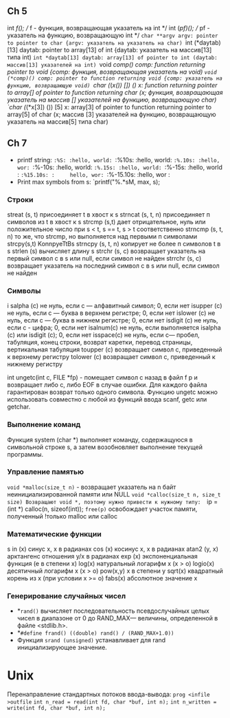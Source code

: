 ## Ch 5
int *f(); /* f - функция, возвращающая указатель на int */
int (*pf)(); /* pf - указатель на функцию, возвращающую int */
`char **argv
argv: pointer to pointer to char
{argv: указатель на указатель на char)
`int (*daytab)[13]
daytab: pointer to array[13] of int
{daytab: указатель на массив[13] типа int)
`int *daytab[13]
daytab: array[13] of pointer to int
(daytab: массив[13] указателей на int)
`void *comp()
comp: function returning pointer to void
{comp: функция, возвращающая указатель на void)
`void (*comp)()
comp: pointer to function returning void
{comp: указатель на функцию, возвращающую void)
`char (*(*x()) []) ()
x: function returning pointer to array[] of
pointer to function returning char
(x; функция, возвращающая указатель на массив []
указателей на функцию, возвращающую char)
`char (*(*x[3]) ()) [5]
х: array[3] of pointer to function returning
pointer to array[5] of char
(x; массив [З] указателей на функцию, возвращающую
указатель на массив[5] типа char)
## Ch 7
* printf string:
``:%S: :hello, world:
``:%10s: :hello, world:
``:%.10s: :hello, wor:
``:%-10s: :hello, world:
``:%.15s: :hello, world:
``:%-15s: :hello, world      :
``:%15.10s: :     hello, wor:
``:%-15.10s: :hello, wor     :
* Print max symbols from s: `printf("%.*sM, max, s);
### Строки
streat (s, t) присоединяет t в хвост к s
strncat (s, t, n) присоединяет п символов из t в хвост к s
strcmp (s,t) дает отрицательное, нуль или положительное число при s < t, s == t, s > t соответственно
strncmp (s, t, n) то же, что strcmp, но выполняется над первыми п символами
strcpy(s,t) KonnpyeTtBs
strncpy (s, t, n) копирует не более п символов t в s
strlen (s) вычисляет длину s
strchr (s, с) возвращает указатель на первый символ с в s или null, если символ не найден
strrchr (s, с) возвращает указатель на последний символ с в s или null, если символ не найден
### Символы
i salpha (с) не нуль, если с — алфавитный символ; 0, если нет
isupper (с) не нуль, если с — буква в верхнем регистре; 0, если нет
islower (с) не нуль, если с — буква в нижнем регистре; 0, если нет
isdigit (с) не нуль, если с - цифра; 0, если нет
isalnum(c) не нуль, если выполняется isalpha (с) или isdigit (с); 0, если нет
isspace(c) не нуль, если с— пробел, табуляция, конец строки, возврат каретки, перевод страницы, вертикальная табуляция
toupper (с) возвращает символ с, приведенный к верхнему регистру
tolower (с) возвращает символ с, приведенный к нижнему регистру

int ungetc(int с, FILE *fp) - помещает символ с назад в файл f p и возвращает либо с, либо EOF в случае ошибки. Для каждого файла гарантирован возврат только одного символа. Функцию ungetc можно использовать совместно с любой из функций ввода scanf, getc или getchar.
### Выполнение команд
Функция system (char *) выполняет команду, содержащуюся в символьной 
строке s, а затем возобновляет выполнение текущей программы.
### Управление памятью
`void *malloc(size_t n)` - возвращает указатель на n байт неинициализированной памяти или NULL
`void *calloc(size_t n, size_t size)
Возвращают void *, поэтому нужно привести к нужному типу:  `ip = (int *) calloc(n, sizeof(int));
`free(p)` освобождает участок памяти, полученный !только malloc или calloc
### Математические функции
s in (х) синус х, х в радианах
cos (x) косинус х, х в радианах
atan2 (у, х) арктангенс отношения у/х в радианах
exp (x) экспоненциальная функция (е в степени х)
log(x) натуральный логарифм х (х > о)
logio(x) десятичный логарифм х (х > о)
pow(x,y) х в степени у
sqrt(x) квадратный корень из х (при условии х >= о)
fabs(x) абсолютное значение х
### Генерирование случайных чисел
* *`rand()` вычисляет последовательность псевдослучайных целых чисел в
диапазоне от 0 до RAND_MAX— величины, определенной в файле <stdlib.h>.
* *`#define frand() ((double) rand() / (RAND_MAX+1.0))`
* Функция `srand (unsigned)` устанавливает для rand инициализирующее значение.
# Unix
Перенаправление стандартных потоков ввода-вывода: `prog <infile >outfile`
`int n_read = read(int fd, char *buf, int n);`
`int n_written = write(int fd, char *buf, int n);`
